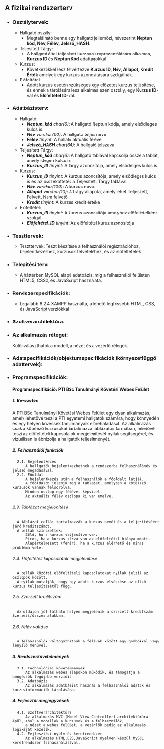 ## **A fizikai rendszerterv**
- ### **Osztálytervek:**
    - Hallgató oszály: 
        - Megtalálható benne egy hallgató jellemőzi, névszerint **Neptun kód, Név, Félév, Jelszó_HASH**.
    - Teljesített Tárgy:
        - A hallgató által teljesített kurzosok reprezentálására alkalmas, **Kurzus ID** és **Neptun Kód** adattagokkal
    - Kurzus:
        - Következőkkel lesz felvértezve **Kurzus ID, Név, Állapot, Kredit Érték** amelyek egy kurzus azonosítására szolgálnak. 
    - Előfeltétel
        - Adott kurzus esetén szükséges egy előzetes kurzus teljesítése, és ennek a tárolására lesz alkalmas ezen osztály, egy **Kurzus ID**-val és **Előfeltétel ID**-val.
- ### **Adatbázisterv:**
    - Hallgató:
        - ***Neptun_kód** char(6)*: A hallgató Neptun kódja, amely elsődleges kulcs is.
        - ***Név** varchar(60)*: A hallgató teljes neve
        - ***Félév** tinyint*: A hallató aktuális féléve
        - ***Jelszó_HASH** char(64)*: A hallgató jelszava
    - Teljesített Tárgy:
        - ***Neptun_kód** char(6)*: A hallgató táblával kapcsolja össze a táblát, amely idegen kulcs is.
        - ***Kurzus_ID** tinyint*: A tárgy azonosítója, amely elsődelges kulcs is.
    - Kurzus:
        - ***Kurzus_ID** tinyint*: A kurzus azonosítója, amely elsődleges kulcs is és az összeköttetés a Teljesített. Tárgy táblával
        - ***Név** varchar(100)*: A kurzus neve.
        - ***Állapot** varchar(10)*: A trágy állapota, amely lehet Teljesített, Felvett, Nem felvető
        - ***Kredit** tinyint*: A kurzus kredit értéke
    - Előfeltétel:
        - ***Kurzus_ID** tinyint*: A kurzus azonosítója amelyhez előfeltételként szolgál
        - ***Előfeltétel_ID** tinyint*: Az előfeltétel kuruz azonosítója
- ### **Teszttervek:**
    - Teszttervek: Teszt készítése a felhasználói regisztrációhoz, bejelentkezéshez, kurzusok felvételéhez, és az előfeltételek 
- ### **Telepítési terv:**
    - A háttérben MySQL alapú adatbázis, míg a felhasználói felületen HTML5, CSS3, és JavaScript használata.
- ### **Rendszerspecifikációk:**
    - Legalább 8.2.4 XAMPP használta, a lehető legfrissebb HTML, CSS, és JavaScript verziókkal
- ### **Szoftverarchitektúra:**
- ### **Az alkalmazás rétegei:**
    Különválaszthatók a modell, a nézet és a vezérlő rétegek.
- ### **Adatspecifikációk/objektumspecifikációk (környezetfüggő adattervek):**
- ### **Programspecifikációk:**
    #### Programspecifikáció: PTI BSc Tanulmányi Követési Webes Felület
    #####  1. Bevezetés
    A PTI BSc Tanulmányi Követési Webes Felület egy olyan alkalmazás, amely lehetővé teszi a PTI egyetemi hallgatók számára, hogy könnyedén és egy helyen kövessék tanulmányaik előrehaladását.
    Az alkalmazás csak a kötelező kurzusokat tartalmazza táblázatos formában, lehetővé teszi az előfeltételi kapcsolatok megjelenítését nyilak segítségével, és vizuálisan is ábrázolja a hallgatók teljesítményét.
    ##### 2. Felhasználói funkciók
        2.1. Bejelentkezés
            A hallgatók bejelentkezhetnek a rendszerbe felhasználónév és jelszó megadásával.
        2.2. Főoldal
            A bejelentkezés után a felhasználók a főoldalt látják.
            A főoldalon jelenik meg a táblázat, amelyben a kötelező kurzusok vannak felsorolva.
            Minden oszlop egy félévet képvisel.
            Az aktuális félév oszlopa ki van emelve.
    ###### 2.3. Táblázat megjelenítése
        A táblázat cellái tartalmazzák a kurzus nevét és a teljesítéséért járó kreditszámot.
        A cellák színezettek:
            Zöld, ha a kurzus teljesítve van.
            Piros, ha a kurzus zárva van az előfeltétel hiánya miatt.
            Alapértelmezett (fehér), ha a kurzus elérhető és nincs probléma vele.
    ###### 2.4. Előfeltételi kapcsolatok megjelenítése
        A cellák közötti előfeltételi kapcsolatokat nyilak jelzik az oszlopok között.
        A nyilak mutatják, hogy egy adott kurzus elvégzése az előző kurzus teljesítésétől függ.
    ###### 2.5. Szerzett kreditszám
        Az oldalon jól látható helyen megjelenik a szerzett kreditszám Szerzett/Összes alakban.
    ###### 2.6. Félév váltása
        A felhasználók váltogathatnak a félévek között egy gombokkal vagy lenyíló menüvel.
    ##### 3. Rendszerkövetelmények
        3.1. Technológiai követelmények
            Az alkalmazás webes alapokon működik, és támogatja a böngészők legújabb verzióit
        3.2. Adatbázis
            Az alkalmazás adatbázist használ a felhasználói adatok és kurzusinformációk tárolására.
    ##### 4. Fejlesztői megjegyzések
        4.1. Szoftverarchitektúra
            Az alkalmazás MVC (Model-View-Controller) architektúrára épül, ahol a modellek a kurzusok és a felhasználók,
            a nézet a webes felület, a vezérlők pedig az alkalmazás logikáját kezelik.
        4.2. Fejlesztési nyelv és keretrendszer
            Az alkalmazás HTML,CSS,JavaScript nyelven készül MySQL keretrendszer felhasználásával.
    

